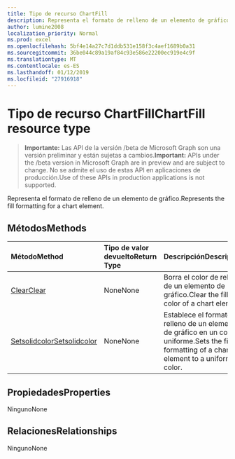 ```yaml
---
title: Tipo de recurso ChartFill
description: Representa el formato de relleno de un elemento de gráfico.
author: lumine2008
localization_priority: Normal
ms.prod: excel
ms.openlocfilehash: 5bf4e14a27c7d1ddb531e158f3c4aef1689b0a31
ms.sourcegitcommit: 36be044c89a19af84c93e586e22200ec919e4c9f
ms.translationtype: MT
ms.contentlocale: es-ES
ms.lasthandoff: 01/12/2019
ms.locfileid: "27916918"
---
```

# <a name="chartfill-resource-type"></a><span data-ttu-id="17f3f-103">Tipo de recurso ChartFill</span><span class="sxs-lookup"><span data-stu-id="17f3f-103">ChartFill resource type</span></span>

> <span data-ttu-id="17f3f-104">**Importante:** Las API de la versión /beta de Microsoft Graph son una versión preliminar y están sujetas a cambios.</span><span class="sxs-lookup"><span data-stu-id="17f3f-104">**Important:** APIs under the /beta version in Microsoft Graph are in preview and are subject to change.</span></span> <span data-ttu-id="17f3f-105">No se admite el uso de estas API en aplicaciones de producción.</span><span class="sxs-lookup"><span data-stu-id="17f3f-105">Use of these APIs in production applications is not supported.</span></span>

<span data-ttu-id="17f3f-106">Representa el formato de relleno de un elemento de gráfico.</span><span class="sxs-lookup"><span data-stu-id="17f3f-106">Represents the fill formatting for a chart element.</span></span>


## <a name="methods"></a><span data-ttu-id="17f3f-107">Métodos</span><span class="sxs-lookup"><span data-stu-id="17f3f-107">Methods</span></span>

| <span data-ttu-id="17f3f-108">Método</span><span class="sxs-lookup"><span data-stu-id="17f3f-108">Method</span></span>           | <span data-ttu-id="17f3f-109">Tipo de valor devuelto</span><span class="sxs-lookup"><span data-stu-id="17f3f-109">Return Type</span></span>    |<span data-ttu-id="17f3f-110">Descripción</span><span class="sxs-lookup"><span data-stu-id="17f3f-110">Description</span></span>|
|:---------------|:--------|:----------|
|[<span data-ttu-id="17f3f-111">Clear</span><span class="sxs-lookup"><span data-stu-id="17f3f-111">Clear</span></span>](../api/chartfill-clear.md)|<span data-ttu-id="17f3f-112">None</span><span class="sxs-lookup"><span data-stu-id="17f3f-112">None</span></span>|<span data-ttu-id="17f3f-113">Borra el color de relleno de un elemento de gráfico.</span><span class="sxs-lookup"><span data-stu-id="17f3f-113">Clear the fill color of a chart element.</span></span>|
|[<span data-ttu-id="17f3f-114">Setsolidcolor</span><span class="sxs-lookup"><span data-stu-id="17f3f-114">Setsolidcolor</span></span>](../api/chartfill-setsolidcolor.md)|<span data-ttu-id="17f3f-115">None</span><span class="sxs-lookup"><span data-stu-id="17f3f-115">None</span></span>|<span data-ttu-id="17f3f-116">Establece el formato de relleno de un elemento de gráfico en un color uniforme.</span><span class="sxs-lookup"><span data-stu-id="17f3f-116">Sets the fill formatting of a chart element to a uniform color.</span></span>|

## <a name="properties"></a><span data-ttu-id="17f3f-117">Propiedades</span><span class="sxs-lookup"><span data-stu-id="17f3f-117">Properties</span></span>
<span data-ttu-id="17f3f-118">Ninguno</span><span class="sxs-lookup"><span data-stu-id="17f3f-118">None</span></span>

## <a name="relationships"></a><span data-ttu-id="17f3f-119">Relaciones</span><span class="sxs-lookup"><span data-stu-id="17f3f-119">Relationships</span></span>
<span data-ttu-id="17f3f-120">Ninguno</span><span class="sxs-lookup"><span data-stu-id="17f3f-120">None</span></span>


<!-- uuid: 8fcb5dbc-d5aa-4681-8e31-b001d5168d79
2015-10-25 14:57:30 UTC -->
<!-- {
  "type": "#page.annotation",
  "description": "ChartFill resource",
  "keywords": "",
  "section": "documentation",
  "tocPath": ""
}-->
